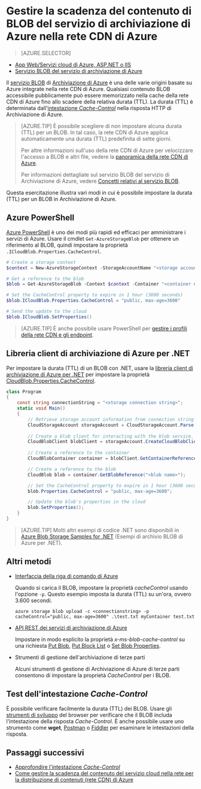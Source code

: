 <properties
 pageTitle="Gestire la scadenza del contenuto di BLOB del servizio di archiviazione di Azure nella rete CDN di Azure | Microsoft Azure"
 description="Informazioni sulle opzioni per il controllo della durata per i BLOB nel caching della rete CDN di Azure."
 services="cdn"
 documentationCenter=""
 authors="camsoper"
 manager="erikre"
 editor=""/> 
<tags
 ms.service="cdn"
 ms.workload="media"
 ms.tgt_pltfrm="na"
 ms.devlang="multiple"
 ms.topic="article"
 ms.date="09/15/2016"
 ms.author="casoper"/> 


# Gestire la scadenza del contenuto di BLOB del servizio di archiviazione di Azure nella rete CDN di Azure

> [AZURE.SELECTOR]
- [App Web/Servizi cloud di Azure, ASP.NET o IIS](cdn-manage-expiration-of-cloud-service-content.md)
- [Servizio BLOB del servizio di archiviazione di Azure](cdn-manage-expiration-of-blob-content.md)

Il [servizio BLOB](../storage/storage-introduction.md#blob-storage) di [Archiviazione di Azure](../storage/storage-introduction.md) è una delle varie origini basate su Azure integrate nella rete CDN di Azure. Qualsiasi contenuto BLOB accessibile pubblicamente può essere memorizzato nella cache della rete CDN di Azure fino allo scadere della relativa durata (TTL). La durata (TTL) è determinata dall'[intestazione *Cache-Control*](http://www.w3.org/Protocols/rfc2616/rfc2616-sec14.html#sec14.9) nella risposta HTTP di Archiviazione di Azure.

>[AZURE.TIP] È possibile scegliere di non impostare alcuna durata (TTL) per un BLOB. In tal caso, la rete CDN di Azure applica automaticamente una durata (TTL) predefinita di sette giorni.
>
>Per altre informazioni sull'uso della rete CDN di Azure per velocizzare l'accesso a BLOB e altri file, vedere la [panoramica della rete CDN di Azure](./cdn-overview.md).
>
>Per informazioni dettagliate sul servizio BLOB del servizio di Archiviazione di Azure, vedere [Concetti relativi al servizio BLOB](https://msdn.microsoft.com/library/dd179376.aspx).

Questa esercitazione illustra vari modi in cui è possibile impostare la durata (TTL) per un BLOB in Archiviazione di Azure.

## Azure PowerShell

[Azure PowerShell](../powershell-install-configure.md) è uno dei modi più rapidi ed efficaci per amministrare i servizi di Azure. Usare il cmdlet `Get-AzureStorageBlob` per ottenere un riferimento al BLOB, quindi impostare la proprietà `.ICloudBlob.Properties.CacheControl`.

```powershell
# Create a storage context
$context = New-AzureStorageContext -StorageAccountName "<storage account name>" -StorageAccountKey "<storage account key>"

# Get a reference to the blob
$blob = Get-AzureStorageBlob -Context $context -Container "<container name>" -Blob "<blob name>"

# Set the CacheControl property to expire in 1 hour (3600 seconds)
$blob.ICloudBlob.Properties.CacheControl = "public, max-age=3600"

# Send the update to the cloud
$blob.ICloudBlob.SetProperties()
```

>[AZURE.TIP] È anche possibile usare PowerShell per [gestire i profili della rete CDN e gli endpoint](./cdn-manage-powershell.md).

## Libreria client di archiviazione di Azure per .NET

Per impostare la durata (TTL) di un BLOB con .NET, usare la [libreria client di archiviazione di Azure per .NET](../storage/storage-dotnet-how-to-use-blobs.md) per impostare la proprietà [CloudBlob.Properties.CacheControl](https://msdn.microsoft.com/library/microsoft.windowsazure.storage.blob.blobproperties.cachecontrol.aspx).

```csharp
class Program
{
	const string connectionString = "<storage connection string>";
	static void Main()
	{
		// Retrieve storage account information from connection string
		CloudStorageAccount storageAccount = CloudStorageAccount.Parse(connectionString);
		
		// Create a blob client for interacting with the blob service.
		CloudBlobClient blobClient = storageAccount.CreateCloudBlobClient();
		
		// Create a reference to the container
		CloudBlobContainer container = blobClient.GetContainerReference("<container name>");

		// Create a reference to the blob
		CloudBlob blob = container.GetBlobReference("<blob name>");

		// Set the CacheControl property to expire in 1 hour (3600 seconds)
		blob.Properties.CacheControl = "public, max-age=3600";

		// Update the blob's properties in the cloud
		blob.SetProperties();
	}
}
```

>[AZURE.TIP] Molti altri esempi di codice .NET sono disponibili in [Azure Blob Storage Samples for .NET](https://azure.microsoft.com/documentation/samples/storage-blob-dotnet-getting-started/) (Esempi di archivio BLOB di Azure per .NET).

## Altri metodi

- [Interfaccia della riga di comando di Azure](../xplat-cli-install.md)

	Quando si carica il BLOB, impostare la proprietà *cacheControl* usando l'opzione `-p`. Questo esempio imposta la durata (TTL) su un'ora, ovvero 3.600 secondi.

	```text
	azure storage blob upload -c <connectionstring> -p cacheControl="public, max-age=3600" .\test.txt myContainer test.txt
	```

- [API REST dei servizi di archiviazione di Azure](https://msdn.microsoft.com/library/azure/dd179355.aspx)

	Impostare in modo esplicito la proprietà *x-ms-blob-cache-control* su una richiesta [Put Blob](https://msdn.microsoft.com/it-IT/library/azure/dd179451.aspx), [Put Block List](https://msdn.microsoft.com/it-IT/library/azure/dd179467.aspx) o [Set Blob Properties](https://msdn.microsoft.com/library/azure/ee691966.aspx).

- Strumenti di gestione dell'archiviazione di terze parti

	Alcuni strumenti di gestione di Archiviazione di Azure di terze parti consentono di impostare la proprietà *CacheControl* per i BLOB.

## Test dell'intestazione *Cache-Control*

È possibile verificare facilmente la durata (TTL) dei BLOB. Usare gli [strumenti di sviluppo](https://developer.microsoft.com/microsoft-edge/platform/documentation/f12-devtools-guide/) del browser per verificare che il BLOB includa l'intestazione della risposta *Cache-Control*. È anche possibile usare uno strumento come **wget**, [Postman](https://www.getpostman.com/) o [Fiddler](http://www.telerik.com/fiddler) per esaminare le intestazioni della risposta.

## Passaggi successivi

- [Approfondire l'intestazione *Cache-Control*](http://www.w3.org/Protocols/rfc2616/rfc2616-sec14.html#sec14.9)
- [Come gestire la scadenza del contenuto del servizio cloud nella rete per la distribuzione di contenuti (rete CDN) di Azure](./cdn-manage-expiration-of-cloud-service-content.md)

<!---HONumber=AcomDC_0921_2016-->
